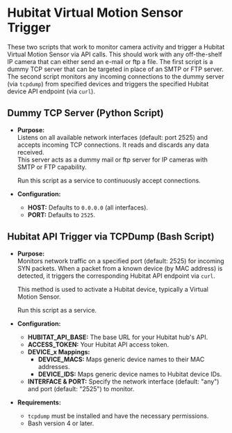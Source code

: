 # Hubitat Virtual Motion Sensor Trigger

These two scripts that work to monitor camera activity and trigger a Hubitat Virtual Motion Sensor via API calls. This should work with any off-the-shelf IP camera that can either send an e-mail or ftp a file. The first script is a dummy TCP server that can be targeted in place of an SMTP or FTP server. The second script monitors any incoming connections to the dummy server (via `tcpdump`) from specified devices and triggers the specified Hubitat device API endpoint (via `curl`).

## Dummy TCP Server (Python Script)
- **Purpose:**  
  Listens on all available network interfaces (default: port 2525) and accepts incoming TCP connections. It reads and discards any data received.  
  This server acts as a dummy mail or ftp server for IP cameras with SMTP or FTP capability.

  Run this script as a service to continuously accept connections.

- **Configuration:**  
  - **HOST:** Defaults to `0.0.0.0` (all interfaces).  
  - **PORT:** Defaults to `2525`.

## Hubitat API Trigger via TCPDump (Bash Script)
- **Purpose:**  
  Monitors network traffic on a specified port (default: 2525) for incoming SYN packets. When a packet from a known device (by MAC address) is detected, it triggers the corresponding Hubitat API endpoint via `curl`.
    
  This method is used to activate a Hubitat device, typically a Virtual Motion Sensor.

  Run this script as a service.
  
- **Configuration:**  
  - **HUBITAT_API_BASE:** The base URL for your Hubitat hub's API.  
  - **ACCESS_TOKEN:** Your Hubitat API access token.  
  - **DEVICE_x Mappings:**  
    - **DEVICE_MACS:** Maps generic device names to their MAC addresses.  
    - **DEVICE_IDS:** Maps generic device names to Hubitat device IDs.
  - **INTERFACE & PORT:** Specify the network interface (default: "any") and port (default: "2525") to monitor.

- **Requirements:**  
  - `tcpdump` must be installed and have the necessary permissions.  
  - Bash version 4 or later.

